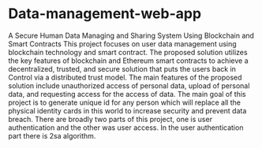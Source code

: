 # Data-management-web-app
A Secure Human Data Managing and Sharing System Using Blockchain and Smart Contracts
 This project focuses on user data management using blockchain technology and smart contract. The proposed
solution utilizes the key features of blockchain and Ethereum smart contracts to achieve a decentralized, trusted,
and secure solution that puts the users back in Control via a distributed trust model. The main features of the
proposed solution include unauthorized access of personal data, upload of personal data, and requesting access
for the access of data.
The main goal of this project is to generate unique id for any person which
will replace all the physical identity cards in this world
 to increase security and prevent data breach.
 There are broadly two parts of this project,
 one is user authentication 
 and the other was user access. 
 In the user authentication part there is 2sa algorithm.
